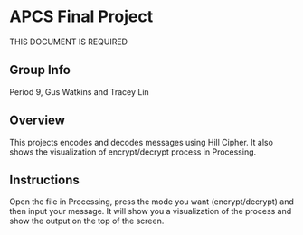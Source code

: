 # APCS Final Project
THIS DOCUMENT IS REQUIRED

## Group Info

Period 9, Gus Watkins and Tracey Lin
## Overview

This projects encodes and decodes messages using Hill Cipher. It also shows the visualization of encrypt/decrypt process in Processing.
## Instructions

Open the file in Processing, press the mode you want (encrypt/decrypt) and then input your message. It will show you a visualization of the process and show the output on the top of the screen. 
